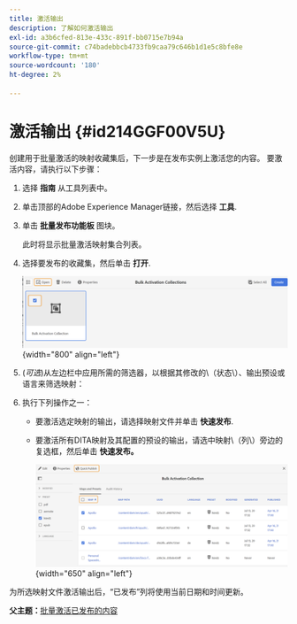 ```yaml
---
title: 激活输出
description: 了解如何激活输出
exl-id: a3b6cfed-813e-433c-891f-bb0715e7b94a
source-git-commit: c74badebbcb4733fb9caa79c646b1d1e5c8bfe8e
workflow-type: tm+mt
source-wordcount: '180'
ht-degree: 2%

---
```


# 激活输出 {#id214GGF00V5U}

创建用于批量激活的映射收藏集后，下一步是在发布实例上激活您的内容。 要激活内容，请执行以下步骤：

1. 选择 **指南** 从工具列表中。

1. 单击顶部的Adobe Experience Manager链接，然后选择 **工具**.

1. 单击 **批量发布功能板** 图块。

   此时将显示批量激活映射集合列表。

1. 选择要发布的收藏集，然后单击 **打开**.

   ![](images/bulk-activation-collection-open.png){width="800" align="left"}

1. \(*可选*\)从左边栏中应用所需的筛选器，以根据其修改的\（状态\）、输出预设或语言来筛选映射：
1. 执行下列操作之一：

   - 要激活选定映射的输出，请选择映射文件并单击 **快速发布**.
   - 要激活所有DITA映射及其配置的预设的输出，请选中映射\（列\）旁边的复选框，然后单击 **快速发布。**

      ![](images/bulk-activation-collection-quick-publish.png){width="650" align="left"}


为所选映射文件激活输出后，“已发布”列将使用当前日期和时间更新。

**父主题：**[&#x200B;批量激活已发布的内容](conf-bulk-activation.md)
